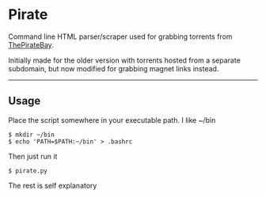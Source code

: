 # Pirate

Command line HTML parser/scraper used for grabbing torrents from [ThePirateBay](https://thepiratebay.se).

Initially made for the older version with torrents hosted from a separate subdomain, but now modified for grabbing magnet links instead.

----

## Usage

Place the script somewhere in your executable path. I like ~/bin

```
$ mkdir ~/bin
$ echo 'PATH=$PATH:~/bin' > .bashrc
```

Then just run it

```
$ pirate.py
```

The rest is self explanatory
